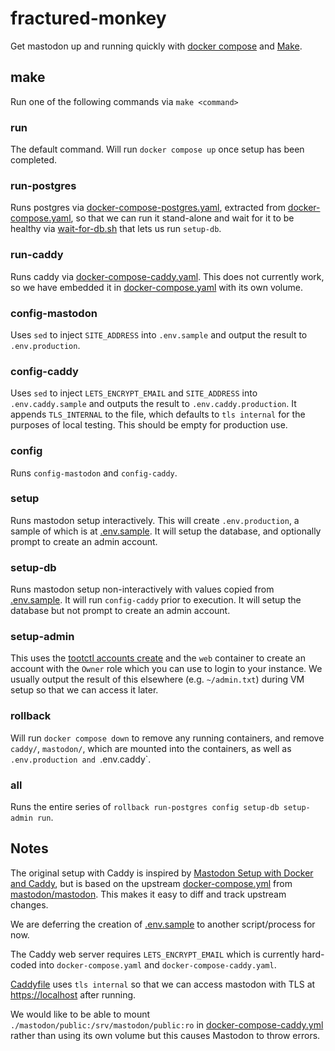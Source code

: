 # fractured-monkey

Get mastodon up and running quickly with [docker compose](https://docs.docker.com/compose/) and [Make](https://en.wikipedia.org/wiki/Make_(software)).

## make

Run one of the following commands via `make <command>`

### run

The default command. Will run `docker compose up` once setup has been completed.

### run-postgres

Runs postgres via [docker-compose-postgres.yaml](./docker-compose-postgres.yaml), extracted from [docker-compose.yaml](./docker-compose.yaml), so that we can run it stand-alone and wait for it to be healthy via [wait-for-db.sh](./wait-for-db.sh) that lets us run `setup-db`.

### run-caddy

Runs caddy via [docker-compose-caddy.yaml](./docker-compose-caddy.yaml). This does not currently work, so we have embedded it in [docker-compose.yaml](./docker-compose.yaml) with its own volume.

### config-mastodon

Uses `sed` to inject `SITE_ADDRESS` into `.env.sample` and output the result to `.env.production`.

### config-caddy

Uses `sed` to inject `LETS_ENCRYPT_EMAIL` and `SITE_ADDRESS` into `.env.caddy.sample` and outputs the result to `.env.caddy.production`. It appends `TLS_INTERNAL` to the file, which defaults to `tls internal` for the purposes of local testing. This should be empty for production use.

### config

Runs `config-mastodon` and `config-caddy`.

### setup

Runs mastodon setup interactively. This will create `.env.production`, a sample of which is at [.env.sample](./.env.sample). It will setup the database, and optionally prompt to create an admin account.

### setup-db

Runs mastodon setup non-interactively with values copied from [.env.sample](./.env.sample). It will run `config-caddy` prior to execution. It will setup the database but not prompt to create an admin account.

### setup-admin

This uses the [tootctl accounts create](https://docs.joinmastodon.org/admin/tootctl/#accounts-create) and the `web` container to create an account with the `Owner` role which you can use to login to your instance. We usually output the result of this elsewhere (e.g. `~/admin.txt`) during VM setup so that we can access it later.

### rollback

Will run `docker compose down` to remove any running containers, and remove `caddy/`, `mastodon/`, which are mounted into the containers, as well as `.env.production and `.env.caddy`.

### all

Runs the entire series of `rollback run-postgres config setup-db setup-admin run`.

## Notes

The original setup with Caddy is inspired by [Mastodon Setup with Docker and Caddy](https://blog.riemann.cc/digitalisation/2022/02/09/mastodon-setup-with-docker-and-caddy/), but is based on the upstream [docker-compose.yml](https://github.com/mastodon/mastodon/blob/main/docker-compose.yml) from [mastodon/mastodon](https://github.com/mastodon/mastodon). This makes it easy to diff and track upstream changes.

We are deferring the creation of [.env.sample](./.env.sample) to another script/process for now.

The Caddy web server requires `LETS_ENCRYPT_EMAIL` which is currently hard-coded into `docker-compose.yaml` and `docker-compose-caddy.yaml`.

[Caddyfile](./Caddyfile) uses `tls internal` so that we can access mastodon with TLS at <https://localhost> after running.

We would like to be able to mount `./mastodon/public:/srv/mastodon/public:ro` in [docker-compose-caddy.yml](./docker-compose-caddy.yml) rather than using its own volume but this causes Mastodon to throw errors.
